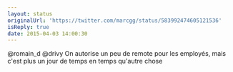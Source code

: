```yaml
---
layout: status
originalUrl: 'https://twitter.com/marcgg/status/583992474605121536'
isReply: true
date: 2015-04-03 14:00:30
---
```


@romain_d @drivy On autorise un peu de remote pour les employés, mais c'est plus un jour de temps en temps qu'autre chose
